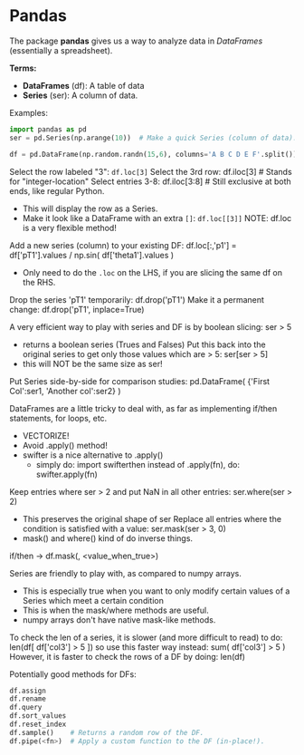 # Pandas

The package **pandas** gives us a way to analyze data in *DataFrames* (essentially a spreadsheet). 

**Terms:**

- **DataFrames** (df): A table of data
- **Series** (ser): A column of data.

Examples:

```python
import pandas as pd
ser = pd.Series(np.arange(10))  # Make a quick Series (column of data).

df = pd.DataFrame(np.random.randn(15,6), columns='A B C D E F'.split())  # Make a quick DataFrame (table of data - like a spreadsheet!)
```

Select the row labeled "3": `df.loc[3]`
Select the 3rd row:
df.iloc[3]    # Stands for "integer-location"
Select entries 3-8:
df.iloc[3:8]    # Still exclusive at both ends, like regular Python.
- This will display the row as a Series.
- Make it look like a DataFrame with an extra `[]`: `df.loc[[3]]`
NOTE: df.loc is a very flexible method!

Add a new series (column) to your existing DF:
df.loc[:,'p1'] = df['pT1'].values / np.sin( df['theta1'].values )
- Only need to do the `.loc` on the LHS, if you are slicing the same df on the RHS.

Drop the series 'pT1' temporarily:
df.drop('pT1')
Make it a permanent change:
df.drop('pT1', inplace=True)

A very efficient way to play with series and DF is by boolean slicing:
ser > 5
- returns a boolean series (Trues and Falses)
Put this back into the original series to get only those values which are > 5:
ser[ser > 5]
- this will NOT be the same size as ser!

Put Series side-by-side for comparison studies:
pd.DataFrame( {'First Col':ser1,
				'Another col':ser2} )

DataFrames are a little tricky to deal with, as far as implementing if/then statements, for loops, etc.
- VECTORIZE!
- Avoid .apply() method!
- swifter is a nice alternative to .apply()
    - simply do: import swifterthen instead of .apply(fn), do: swifter.apply(fn)

Keep entries where ser > 2 and put NaN in all other entries:
ser.where(ser > 2)
- This preserves the original shape of ser
Replace all entries where the condition is satisfied with a value:
ser.mask(ser > 3, 0)
- mask() and where() kind of do inverse things.

if/then -> df.mask(<condition>, <value_when_true>)

Series are friendly to play with, as compared to numpy arrays. 
- This is especially true when you want to only modify certain values of a Series which meet a certain condition
- This is when the mask/where methods are useful.
- numpy arrays don't have native mask-like methods. 

To check the len of a series, it is slower (and more difficult to read) to do:
len(df[ df['col3'] > 5 ])
so use this faster way instead:
sum( df['col3'] > 5 )
However, it is faster to check the rows of a DF by doing:
len(df)

Potentially good methods for DFs:

```python
df.assign
df.rename
df.query
df.sort_values
df.reset_index
df.sample()    # Returns a random row of the DF. 
df.pipe(<fn>)  # Apply a custom function to the DF (in-place!).
```
